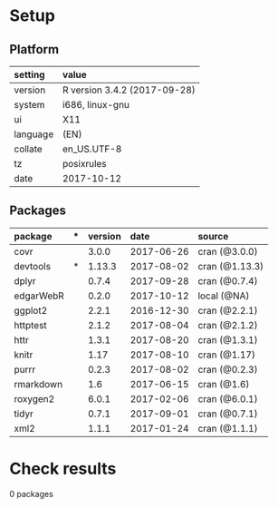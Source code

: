 # Setup

## Platform

|setting  |value                        |
|:--------|:----------------------------|
|version  |R version 3.4.2 (2017-09-28) |
|system   |i686, linux-gnu              |
|ui       |X11                          |
|language |(EN)                         |
|collate  |en_US.UTF-8                  |
|tz       |posixrules                   |
|date     |2017-10-12                   |

## Packages

|package   |*  |version |date       |source         |
|:---------|:--|:-------|:----------|:--------------|
|covr      |   |3.0.0   |2017-06-26 |cran (@3.0.0)  |
|devtools  |*  |1.13.3  |2017-08-02 |cran (@1.13.3) |
|dplyr     |   |0.7.4   |2017-09-28 |cran (@0.7.4)  |
|edgarWebR |   |0.2.0   |2017-10-12 |local (@NA)    |
|ggplot2   |   |2.2.1   |2016-12-30 |cran (@2.2.1)  |
|httptest  |   |2.1.2   |2017-08-04 |cran (@2.1.2)  |
|httr      |   |1.3.1   |2017-08-20 |cran (@1.3.1)  |
|knitr     |   |1.17    |2017-08-10 |cran (@1.17)   |
|purrr     |   |0.2.3   |2017-08-02 |cran (@0.2.3)  |
|rmarkdown |   |1.6     |2017-06-15 |cran (@1.6)    |
|roxygen2  |   |6.0.1   |2017-02-06 |cran (@6.0.1)  |
|tidyr     |   |0.7.1   |2017-09-01 |cran (@0.7.1)  |
|xml2      |   |1.1.1   |2017-01-24 |cran (@1.1.1)  |

# Check results

0 packages




